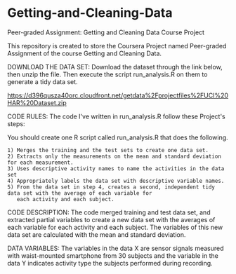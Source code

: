 # Getting-and-Cleaning-Data
Peer-graded Assignment: Getting and Cleaning Data Course Project

This repository is created to store the Coursera Project named Peer-graded Assignment of the course Getting and Cleaning Data.

DOWNLOAD THE DATA SET:
Download the dataset through the link below, then unzip the file. Then execute the script run_analysis.R on them to generate a tidy data set.

https://d396qusza40orc.cloudfront.net/getdata%2Fprojectfiles%2FUCI%20HAR%20Dataset.zip

CODE RULES: The code I've written in run_analysis.R follow these Project's steps:

You should create one R script called run_analysis.R that does the following.

    1) Merges the training and the test sets to create one data set.
    2) Extracts only the measurements on the mean and standard deviation for each measurement.
    3) Uses descriptive activity names to name the activities in the data set
    4) Appropriately labels the data set with descriptive variable names.
    5) From the data set in step 4, creates a second, independent tidy data set with the average of each variable for 
       each activity and each subject.
    
CODE DESCRIPTION: The code merged training and test data set, and extracted partial variables to create a new data set with the averages of each variable for each activity and each subject. The variables of this new data set are calculated with the mean and standard deviation.

DATA VARIABLES: The variables in the data X are sensor signals measured with waist-mounted smartphone from 30 subjects and the variable in the data Y indicates activity type the subjects performed during recording.

